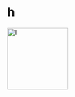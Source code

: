 # h

<img width="140" alt="I" src="https://github.com/Tan12d/Oracle-Database-Problems/assets/100254217/39e7d504-b3bc-483a-8615-db4aa42a4856">
